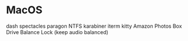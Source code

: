 # MacOS

dash
spectacles
paragon NTFS
karabiner
iterm
kitty
Amazon Photos
Box
Drive
Balance Lock (keep audio balanced)

